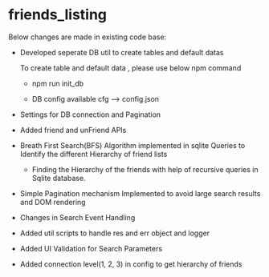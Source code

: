 # friends_listing


Below changes are made in existing code base:

- Developed seperate DB util to create tables and default datas

  To create table and default data , please use below npm command
  
  - npm run init_db 

  - DB config available cfg --> config.json
  
- Settings for DB connection and Pagination

- Added friend and unFriend APIs

- Breath First Search(BFS) Algorithm implemented in sqlite Queries to Identify the different Hierarchy of friend lists

    - Finding the Hierarchy of the friends with help of recursive queries in Sqlite database.

- Simple Pagination mechanism Implemented to avoid large search results and DOM rendering

- Changes in Search Event Handling

- Added util scripts to handle res and err object and logger

- Added UI Validation for Search Parameters

- Added connection level(1, 2, 3) in config to get hierarchy of friends




